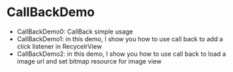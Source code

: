# CallBackDemo  

- CallBackDemo0: CallBack simple usage
- CallBackDemo1: in this demo, I show you how to use call back to add a click listener in RecycelrView    
- CallBackDemo2: in this demo, I show you how to use call back to load a image url and set bitmap resource for image view
